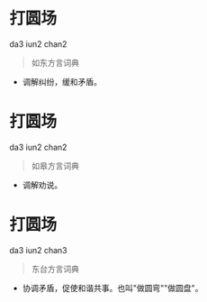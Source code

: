 # 打圆场
da3 iun2 chan2
> 如东方言词典
- 调解纠纷，缓和矛盾。

# 打圆场
da3 iun2 chan2
> 如皋方言词典
- 调解劝说。

# 打圆场
da3 iun2 chan3
> 东台方言词典
- 协调矛盾，促使和谐共事。也叫"做圆弯""做圆盘"。
